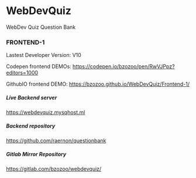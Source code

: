 # WebDevQuiz
WebDev Quiz Question Bank

### FRONTEND-1  
Lastest Developer Version: V10

Codepen frontend DEMOs:
https://codepen.io/bzozoo/pen/RwVJPpz?editors=1000

GithubIO frontend DEMO:
https://bzozoo.github.io/WebDevQuiz/Frontend-1/

##### Live Backend server
https://webdevquiz.mysqhost.ml

##### Backend repository
https://github.com/raernon/questionbank

##### Gitlab Mirror Repository
https://gitlab.com/bzozoo/webdevquiz/
